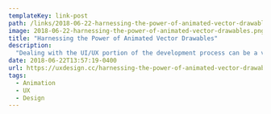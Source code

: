 ```yaml
---
templateKey: link-post
path: /links/2018-06-22-harnessing-the-power-of-animated-vector-drawables
image: 2018-06-22-harnessing-the-power-of-animated-vector-drawables.png
title: "Harnessing the Power of Animated Vector Drawables"
description:
  "Dealing with the UI/UX portion of the development process can be a very daunting task, whether you work as part of a team, or as an indie developer(like me)."
date: 2018-06-22T13:57:19-0400
url: https://uxdesign.cc/harnessing-the-power-of-animated-vector-drawables-6c700c7d7ef6
tags:
  - Animation
  - UX
  - Design
---
```

